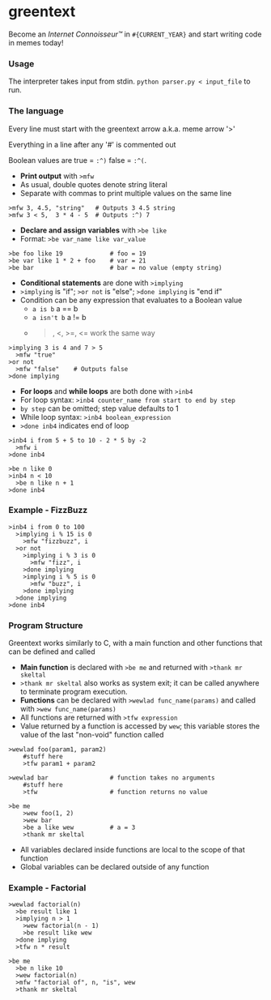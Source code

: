 # greentext

Become an _Internet Connoisseur™_ in `#{CURRENT_YEAR}` and start writing code in memes today!

### Usage

The interpreter takes input from stdin. `python parser.py < input_file` to run.

### The language

Every line must start with the greentext arrow a.k.a. meme arrow '>'

Everything in a line after any '#' is commented out

Boolean values are true = `:^)` false = `:^(`.

- **Print output** with `>mfw`
- As usual, double quotes denote string literal
- Separate with commas to print multiple values on the same line
````
>mfw 3, 4.5, "string"   # Outputs 3 4.5 string
>mfw 3 < 5,  3 * 4 - 5  # Outputs :^) 7
````
- **Declare and assign variables** with `>be like`
- Format: `>be var_name like var_value`
````
>be foo like 19             # foo = 19
>be var like 1 * 2 + foo    # var = 21
>be bar                     # bar = no value (empty string)

````
- **Conditional statements** are done with `>implying`
- `>implying` is "if"; `>or not` is "else"; `>done implying` is "end if"
- Condition can be any expression that evaluates to a Boolean value
  - `a is b` a == b
  - `a isn't b` a != b
  - >, <, >=, <= work the same way
````
>implying 3 is 4 and 7 > 5
  >mfw "true"
>or not
  >mfw "false"    # Outputs false
>done implying
````
- **For loops** and **while loops** are both done with `>inb4`
- For loop syntax: `>inb4 counter_name from start to end by step`
- `by step` can be omitted; step value defaults to 1
- While loop syntax: `>inb4 boolean_expression`
- `>done inb4` indicates end of loop
````
>inb4 i from 5 + 5 to 10 - 2 * 5 by -2
  >mfw i
>done inb4

>be n like 0
>inb4 n < 10
  >be n like n + 1
>done inb4
````

### Example - FizzBuzz

````
>inb4 i from 0 to 100
  >implying i % 15 is 0
    >mfw "fizzbuzz", i
  >or not
    >implying i % 3 is 0
      >mfw "fizz", i
    >done implying
    >implying i % 5 is 0
      >mfw "buzz", i
    >done implying
  >done implying
>done inb4
````

### Program Structure

Greentext works similarly to C, with a main function and other functions that can be defined and called

- **Main function** is declared with `>be me` and returned with `>thank mr skeltal`
- `>thank mr skeltal` also works as system exit; it can be called anywhere to terminate program execution.
- **Functions** can be declared with `>wewlad func_name(params)` and called with `>wew func_name(params)`
- All functions are returned with `>tfw expression`
- Value returned by a function is accessed by `wew`; this variable stores the value of the last "non-void" function called

````
>wewlad foo(param1, param2)
    #stuff here
    >tfw param1 + param2

>wewlad bar                 # function takes no arguments
    #stuff here
    >tfw                    # function returns no value

>be me
    >wew foo(1, 2)
    >wew bar
    >be a like wew          # a = 3
    >thank mr skeltal
````
- All variables declared inside functions are local to the scope of that function
- Global variables can be declared outside of any function

### Example - Factorial

````
>wewlad factorial(n)
  >be result like 1
  >implying n > 1
    >wew factorial(n - 1)
    >be result like wew
  >done implying
  >tfw n * result

>be me
  >be n like 10
  >wew factorial(n)
  >mfw "factorial of", n, "is", wew
  >thank mr skeltal
````
